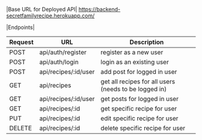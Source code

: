|Base URL for Deployed API| https://backend-secretfamilyrecipe.herokuapp.com/

|Endpoints|

| Request | URL                  | Description                                           |
|---------|----------------------|-------------------------------------------------------|
| POST    | api/auth/register    | register as a new user                                |
| POST    | api/auth/login       | login as an existing user                             |
| POST    | api/recipes/:id/user | add post for logged in user                           |
| GET     | api/recipes          | get all recipes for all users (needs to be logged in) |
| GET     | api/recipes/:id/user | get posts for logged in user                          |
| GET     | api/recipes/:id      | get specific recipe for user                          |
| PUT     | api/recipes/:id      | edit specific recipe for user                         |
| DELETE  | api/recipes/:id      | delete specific recipe for user                       |